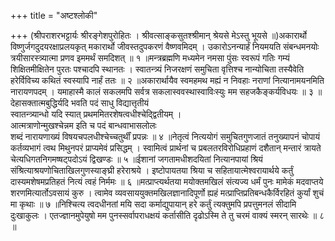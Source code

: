 +++
title = "अष्टश्लोकी"

+++
(श्रीपराशरभट्टार्यः श्रीरङ्गेशपुरोहितः । श्रीवत्साङ्कसुतश्श्रीमान् श्रेयसे मेऽस्तु भूयसे ॥)अकारार्थो विष्णुर्जगदुदयरक्षाप्रलयकृत् मकारार्थो जीवस्तदुपकरणं वैष्णवमिदम् । उकारोऽनन्यार्हं नियमयति संबन्धमनयोः त्रयीसारस्त्र्यात्मा प्रणव इममर्थं समदिशत् ॥ १ ॥मन्त्रब्रह्मणि मध्यमेन नमसा पुंसः स्वरूपं गतिः गम्यं शिक्षितमीक्षितेन पुरतः पश्चादपि स्थानतः । स्वातन्त्र्यं निजरक्षणं समुचिता वृत्तिश्च नान्योचिता तस्यैवेति हरेर्विविच्य कथितं स्वस्यापि नार्हं ततः ॥ २ ॥अकारार्थायैव स्वमहमथ मह्यं न निवहाः नराणां नित्यानामयनमिति नारायणपदम् । यमाहास्मै कालं सकलमपि सर्वत्र सकलास्ववस्थास्वाविःस्युः मम सहजकैङ्कर्यविधयः ॥ ३ ॥देहासक्तात्मबुद्धिर्यदि भवति पदं साधु विद्यात्तृतीयं   
स्वातन्त्र्यान्धो यदि स्यात् प्रथममितरशेषत्वधीश्चेद्द्वितीयम् ।   
आत्मत्राणोन्मुखश्चेन्नम इति च पदं बान्धवाभासलोलः   
शब्दं नारायणाख्यं विषयचपलधीश्चेच्चतुर्थीं प्रपन्नः ॥ ४ ॥नेतृत्वं नित्ययोगं समुचितगुणजातं तनुख्यापनं चोपायं कर्तव्यभागं त्वथ मिथुनपरं प्राप्यमेवं प्रसिद्धम् । स्वामित्वं प्रार्थनां च प्रबलतरविरोधिप्रहाणं दशैतान् मन्तारं त्रायते चेत्यधिगतनिगमष्षट्पदोऽयं द्विखण्डः ॥ ५ ॥ईशानां जगतामधीशदयितां नित्यानपायां श्रियं संश्रित्याश्रयणोचिताखिलगुणस्याङ्घ्री हरेराश्रये । इष्टोपायतया श्रिया च सहितायात्मेश्वरायार्थये कर्तुं दास्यमशेषमप्रतिहतं नित्यं त्वहं निर्ममः ॥ ६ ॥मत्प्राप्त्यर्थतया मयोक्तमखिलं संत्यज्य धर्मं पुनः मामेकं मदवाप्तये शरणमित्यार्तोऽवसायं कुरु । त्वामेव व्यवसाययुक्तमखिलज्ञानादिपूर्णो ह्यहं मत्प्राप्तिप्रतिबन्धकैर्विरहितं कुर्यां शुचं मा कृथाः ॥ ७ ॥निश्चित्य त्वदधीनतां मयि सदा कर्माद्युपायान् हरे कर्तुं त्यक्तुमपि प्रपत्तुमनलं सीदामि दुःखाकुलः । एतज्ज्ञानमुपेयुषो मम पुनस्सर्वापराधक्षयं कर्तासीति दृढोऽस्मि ते तु चरमं वाक्यं स्मरन् सारथेः ॥ ८ ॥
